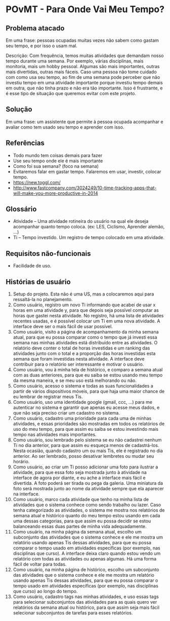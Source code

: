 POvMT - Para Onde Vai Meu Tempo?
================================

## Problema atacado

Em uma frase: pessoas ocupadas muitas vezes não sabem como gastam seu tempo, e por isso o usam mal.

Descrição: Com frequência, temos muitas atividades que demandam nosso tempo durante uma semana. Por exemplo, várias disciplinas, mais monitoria, mais um hobby pessoal. Algumas são mais importantes, outras mais divertidas, outras mais fáceis. Caso uma pessoa não tome cuidado com como usa seu tempo, ao fim de uma semana pode perceber que não investiu tempo em uma atividade importante porque investiu tempo demais em outra, que não tinha prazo e não era tão importante. Isso é frustrante, e é esse tipo de situação que queremos evitar com este projeto.

## Solução

Em uma frase: um assistente que permite à pessoa ocupada acompanhar e avaliar como tem usado seu tempo e aprender com isso.

## Referências

- Todo mundo tem coisas demais para fazer
- Use seu tempo onde ele é mais importante
- Como foi sua semana?  (foco na semana)
- Evitaremos falar em gastar tempo. Falaremos em usar, investir, colocar tempo.
- https://new.toggl.com/
- http://www.fastcompany.com/3024249/10-time-tracking-apps-that-will-make-you-more-productive-in-2014

## Glossário

- Atividade – Uma atividade rotineira do usuário na qual ele deseja acompanhar quanto tempo coloca. (ex: LES, Ciclismo, Aprender alemão, ...)
- Ti – Tempo investido. Um registro de tempo colocado em uma atividade.

## Requisitos não-funcionais

- Facilidade de uso.

## Histórias de usuário

1. Setup do projeto. Esta não é uma US, mas a colocaremos aqui para ressaltá-la no planejamento.
1. Como usuário, registro um novo Ti informando que acabei de usar x horas em uma atividade y, para que depois seja possível computar as horas que gastei nesta atividade. No registro, há uma lista de atividades recentes usadas, e é possível colocar um Ti em uma nova atividade. A interface deve ser o mais fácil de usar possível.
1. Como usuário, visito a página de acompanhamento da minha semana atual, para que eu possa comparar como o tempo que já investi essa semana nas minhas atividades está distribuído entre as atividades. O relatório deve conter o total de horas investidas e um ranking das atividades junto com o total e a proporção das horas investidas esta semana que foram investidas nesta atividade. A interface deve contribuir para o relatório ser interessante e motivar o usuário.
1. Como usuário, vou à minha tela de histórico, e comparo a semana atual com as duas anteriores, para que eu saiba se estou usando meu tempo da mesma maneira, e se meu uso está melhorando ou não.
1. Como usuário, acesso o sistema e todas as suas funcionalidades a partir de vários dispositivos móveis, para que haja uma maior chance de eu lembrar de registrar meus Tis.
1. Como usuário, uso uma identidade google (gmail, ccc, ...) para me autenticar no sistema e garantir que apenas eu acesse meus dados, e que não seja preciso criar um cadastro no sistema.
1. Como usuário, cadastro uma prioridade para cada uma de minhas atividades, e essas prioridades são mostradas em todos os relatórios de uso do meu tempo, para que assim eu saiba se estou investindo mais tempo nas atividades mais importantes.
1. Como usuário, sou lembrado pelo sistema se eu não cadastrei nenhum Ti no dia anterior, para que assim eu esqueça menos de cadastrá-los. Nesta ocasião, quando cadastro um ou mais Tis, ele é registrado no dia anterior. Ao ser lembrado, posso desativar lembretes ou mudar seu horário.
1. Como usuário, ao criar um Ti posso adicionar uma foto para ilustrar a atividade, para que essa foto seja mostrada junto à atividade na interface de agora por diante, e eu ache a interface mais fácil e divertida. A foto poderá ser tirada ou pega da galeria. Uma miniatura da foto será mostrada junto ao nome da atividade sempre que ela aparecer na interface.
1. Como usuário, marco cada atividade que tenho na minha lista de atividades que o sistema conhece como sendo trabalho ou lazer. Caso tenha categorizado as atividades, o sistema me mostra nos relatórios de semana atual e histórico quanto do meu tempo estou usando em cada uma dessas categorias, para que assim eu possa decidir se estou balanceando essas duas partes de minha vida adequadamente.
1. Como usuário, na minha página da semana atual, escolho um subconjunto das atividades que o sistema conhece e ele me mostra um relatório usando apenas Tis dessas atividades, para que eu possa comparar o tempo usado em atividades específicas (por exemplo, nas disciplinas que curso). A interface deixa claro quando estou vendo um relatório com todas as atividades ou apenas algumas. Há uma forma fácil de voltar para todas.
1. Como usuário, na minha página de histórico, escolho um subconjunto das atividades que o sistema conhece e ele me mostra um relatório usando apenas Tis dessas atividades, para que eu possa comparar o tempo usado em atividades específicas (por exemplo, nas disciplinas que curso) ao longo do tempo.
1. Como usuário, cadastro tags nas minhas atividades, e uso essas tags para selecionar subconjuntos das atividades para as quais quero ver relatórios da semana atual ou histórico, para que assim seja mais fácil selecionar subconjuntos de tarefas para esses relatórios.

